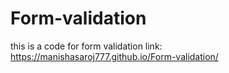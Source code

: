 # Form-validation
this is a code for form validation 
link: https://manishasaroj777.github.io/Form-validation/
